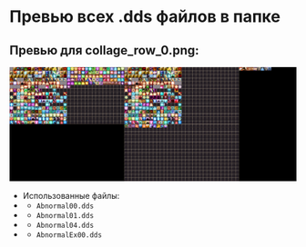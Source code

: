 # Превью всех .dds файлов в папке
## Превью для collage_row_0.png:
![collage_row_0.png](collage_row_0.png)
- Использованные файлы:
- - ``` Abnormal00.dds ```
- - ``` Abnormal01.dds ```
- - ``` Abnormal04.dds ```
- - ``` AbnormalEx00.dds ```

